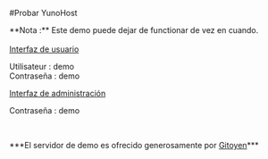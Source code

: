 #Probar YunoHost

<div class="alert alert-warning" markdown="1">
**Nota :** Este demo puede dejar de functionar de vez en cuando.
<br>

</div>

<br>

  <div class="row text-center">
    <div class="col-md-6">
      <a href="https://demo.yunohost.org/" target="_blank" class="btn btn-success btn-lg"><span class="glyphicon glyphicon-user"></span> Interfaz de usuario</a>
      <p class="text-muted">Utilisateur : demo<br>Contraseña : demo</p>
    </div>
    <div class="col-md-5">
      <a href="https://demo.yunohost.org/yunohost/admin" target="_blank" class="btn btn-primary btn-lg"><span class="glyphicon glyphicon-lock"></span> Interfaz de administración</a>
      <p class="text-muted">Contraseña : demo</p>
    </div>
  </div>

<br>

<p class="text-center" markdown="1">
***El servidor de demo es ofrecido generosamente por
<a href="https://www.gitoyen.net" target="_blank">Gitoyen</a>***
</p>


